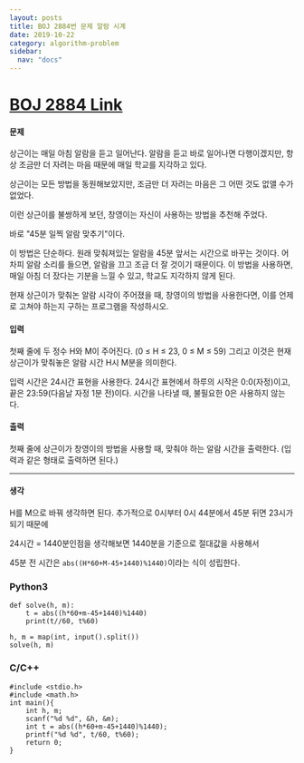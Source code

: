 ```yaml
---
layout: posts
title: BOJ 2884번 문제 알람 시계
date: 2019-10-22
category: algorithm-problem
sidebar:
  nav: "docs"
---
```

# [BOJ 2884 Link](https://www.acmicpc.net/problem/2884)
#### 문제
상근이는 매일 아침 알람을 듣고 일어난다. 알람을 듣고 바로 일어나면 다행이겠지만, 항상 조금만 더 자려는 마음 때문에 매일 학교를 지각하고 있다.

상근이는 모든 방법을 동원해보았지만, 조금만 더 자려는 마음은 그 어떤 것도 없앨 수가 없었다.

이런 상근이를 불쌍하게 보던, 창영이는 자신이 사용하는 방법을 추천해 주었다.

바로 "45분 일찍 알람 맞추기"이다.

이 방법은 단순하다. 원래 맞춰져있는 알람을 45분 앞서는 시간으로 바꾸는 것이다. 어차피 알람 소리를 들으면, 알람을 끄고 조금 더 잘 것이기 때문이다. 이 방법을 사용하면, 매일 아침 더 잤다는 기분을 느낄 수 있고, 학교도 지각하지 않게 된다.

현재 상근이가 맞춰논 알람 시각이 주어졌을 때, 창영이의 방법을 사용한다면, 이를 언제로 고쳐야 하는지 구하는 프로그램을 작성하시오.

#### 입력
첫째 줄에 두 정수 H와 M이 주어진다. (0 ≤ H ≤ 23, 0 ≤ M ≤ 59) 그리고 이것은 현재 상근이가 맞춰놓은 알람 시간 H시 M분을 의미한다.

입력 시간은 24시간 표현을 사용한다. 24시간 표현에서 하루의 시작은 0:0(자정)이고, 끝은 23:59(다음날 자정 1분 전)이다. 시간을 나타낼 때, 불필요한 0은 사용하지 않는다.

#### 출력
첫째 줄에 상근이가 창영이의 방법을 사용할 때, 맞춰야 하는 알람 시간을 출력한다. (입력과 같은 형태로 출력하면 된다.)
- - -
#### 생각
H를 M으로 바꿔 생각하면 된다. 추가적으로 0시부터 0시 44분에서 45분 뒤면 23시가 되기 때문에

24시간 = 1440분인점을 생각해보면 1440분을 기준으로 절대값을 사용해서

45분 전 시간은 `abs((H*60+M-45+1440)%1440)`이라는 식이 성립한다.
### Python3
```
def solve(h, m):
    t = abs((h*60+m-45+1440)%1440)
    print(t//60, t%60)

h, m = map(int, input().split())
solve(h, m)
```
### C/C++
```
#include <stdio.h>
#include <math.h>
int main(){
    int h, m;
    scanf("%d %d", &h, &m);
    int t = abs((h*60+m-45+1440)%1440);
    printf("%d %d", t/60, t%60);
    return 0;
}
```